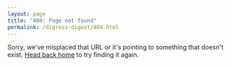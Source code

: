 ```yaml
---
layout: page
title: "404: Page not found"
permalink: /digress-digest/404.html
---
```


<p class="lead">Sorry, we've misplaced that URL or it's pointing to something that doesn't exist. <a href="{{ site.baseurl }}/">Head back home</a> to try finding it again.</p>
